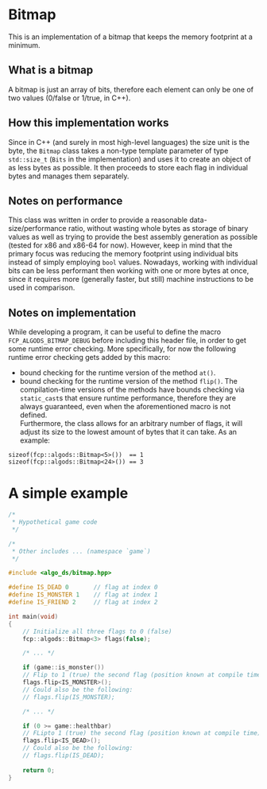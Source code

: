 # Bitmap
This is an implementation of a bitmap that keeps the memory footprint at a minimum. <br>
## What is a bitmap
A bitmap is just an array of bits, therefore each element can only be one of two values (0/false or 1/true, in C++).<br>
## How this implementation works
Since in C++ (and surely in most high-level languages) the size unit is the byte, the `Bitmap` class takes a non-type template parameter of type `std::size_t` (`Bits` in the implementation) and uses it to create an object of as less bytes as possible. It then proceeds to store each flag in individual bytes and manages them separately.<br>
## Notes on performance
This class was written in order to provide a reasonable data-size/performance ratio, without wasting whole bytes as storage of binary values as well as trying to provide the best assembly generation as possible (tested for x86 and x86-64 for now).
However, keep in mind that the primary focus was reducing the memory footprint using individual bits instead of simply employing `bool` values. Nowadays, working with individual bits can be less performant then working with one or more bytes at once, since it requires more (generally faster, but still) machine instructions to be used in comparison.<br>
## Notes on implementation
While developing a program, it can be useful to define the macro `FCP_ALGODS_BITMAP_DEBUG` before including this header file, in order to get some runtime error checking. More specifically, for now the following runtime error checking gets added by this macro:
- bound checking for the runtime version of the method `at()`.
- bound checking for the runtime version of the method `flip()`.
The compilation-time versions of the methods have bounds checking via `static_cast`s that ensure runtime performance, therefore they are always guaranteed, even when the aforementioned macro is not defined.<br>
Furthermore, the class allows for an arbitrary number of flags, it will adjust its size to the lowest amount of bytes that it can take. As an example:
```
sizeof(fcp::algods::Bitmap<5>())  == 1
sizeof(fcp::algods::Bitmap<24>()) == 3
```

# A simple example
```cpp
/*
 * Hypothetical game code
 */

/*
 * Other includes ... (namespace `game`)
 */

#include <algo_ds/bitmap.hpp>

#define IS_DEAD 0       // flag at index 0
#define IS_MONSTER 1    // flag at index 1
#define IS_FRIEND 2     // flag at index 2

int main(void)
{
    // Initialize all three flags to 0 (false)
    fcp::algods::Bitmap<3> flags(false);

    /* ... */

    if (game::is_monster())
    // Flip to 1 (true) the second flag (position known at compile time)
    flags.flip<IS_MONSTER>();
    // Could also be the following:
    // flags.flip(IS_MONSTER);

    /* ... */

    if (0 >= game::healthbar)
    // FLipto 1 (true) the second flag (position known at compile time)
    flags.flip<IS_DEAD>();
    // Could also be the following:
    // flags.flip(IS_DEAD);
    
    return 0;
}
```
